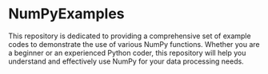 # NumPyExamples
This repository is dedicated to providing a comprehensive set of example codes to demonstrate the use of various NumPy functions. Whether you are a beginner or an experienced Python coder, this repository will help you understand and effectively use NumPy for your data processing needs.
